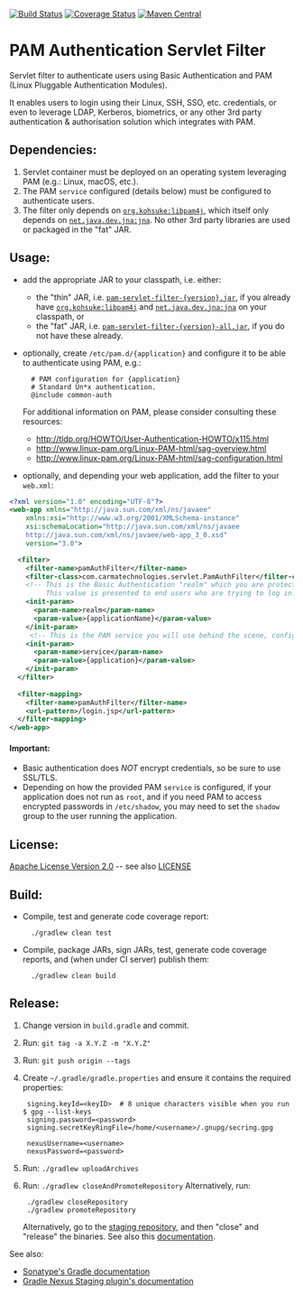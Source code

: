 [![Build Status](https://travis-ci.org/marccarre/pam-servlet-filter.svg?branch=master)](https://travis-ci.org/marccarre/pam-servlet-filter) [![Coverage Status](https://coveralls.io/repos/github/marccarre/pam-servlet-filter/badge.svg)](https://coveralls.io/github/marccarre/pam-servlet-filter) [![Maven Central](https://maven-badges.herokuapp.com/maven-central/com.carmatechnologies.servlet/pam-servlet-filter/badge.svg)](https://maven-badges.herokuapp.com/maven-central/com.carmatechnologies.servlet/pam-servlet-filter)

# PAM Authentication Servlet Filter

Servlet filter to authenticate users using Basic Authentication and PAM (Linux Pluggable Authentication Modules).

It enables users to login using their Linux, SSH, SSO, etc. credentials, or even to leverage LDAP, Kerberos, biometrics, or any other 3rd party authentication & authorisation solution which integrates with PAM.

## Dependencies:

1. Servlet container must be deployed on an operating system leveraging PAM (e.g.: Linux, macOS, etc.).
2. The PAM `service` configured (details below) must be configured to authenticate users.
3. The filter only depends on [`org.kohsuke:libpam4j`](https://github.com/kohsuke/libpam4j), which itself only depends on [`net.java.dev.jna:jna`](https://github.com/java-native-access/jna).
   No other 3rd party libraries are used or packaged in the "fat" JAR.

## Usage:

- add the appropriate JAR to your classpath, i.e. either:

  - the "thin" JAR, i.e. [`pam-servlet-filter-{version}.jar`](https://search.maven.org/#search%7Cga%7C1%7Cg%3A%22com.carmatechnologies.servlet%22%20a%3A%22pam-servlet-filter%22), if you already have [`org.kohsuke:libpam4j`](https://github.com/kohsuke/libpam4j) and [`net.java.dev.jna:jna`](https://github.com/java-native-access/jna) on your classpath, or
  - the "fat" JAR, i.e. [`pam-servlet-filter-{version}-all.jar`](https://search.maven.org/#search%7Cga%7C1%7Cg%3A%22com.carmatechnologies.servlet%22%20a%3A%22pam-servlet-filter%22), if you do not have these already.

- optionally, create `/etc/pam.d/{application}` and configure it to be able to authenticate using PAM, e.g.:

        # PAM configuration for {application}
        # Standard Un*x authentication.
        @include common-auth

  For additional information on PAM, please consider consulting these resources:

    - http://tldp.org/HOWTO/User-Authentication-HOWTO/x115.html
    - http://www.linux-pam.org/Linux-PAM-html/sag-overview.html
    - http://www.linux-pam.org/Linux-PAM-html/sag-configuration.html

- optionally, and depending your web application, add the filter to your `web.xml`:

```xml
<?xml version="1.0" encoding="UTF-8"?>
<web-app xmlns="http://java.sun.com/xml/ns/javaee"
    xmlns:xsi="http://www.w3.org/2001/XMLSchema-instance"
    xsi:schemaLocation="http://java.sun.com/xml/ns/javaee
    http://java.sun.com/xml/ns/javaee/web-app_3_0.xsd"
    version="3.0">

  <filter>
    <filter-name>pamAuthFilter</filter-name>
    <filter-class>com.carmatechnologies.servlet.PamAuthFilter</filter-class>
    <!-- This is the Basic Authentication "realm" which you are protecting, e.g. the name of the application. 
         This value is presented to end users who are trying to log in. -->
    <init-param>
      <param-name>realm</param-name>
      <param-value>{applicationName}</param-value>
    </init-param>
     <!-- This is the PAM service you will use behind the scene, configured at /etc/pam.d/{application}. -->
    <init-param>
      <param-name>service</param-name>
      <param-value>{application}</param-value>
    </init-param>
  </filter>
  
  <filter-mapping>
    <filter-name>pamAuthFilter</filter-name>
    <url-pattern>/login.jsp</url-pattern>
  </filter-mapping>
</web-app>
```

#### Important:

- Basic authentication does *NOT* encrypt credentials, so be sure to use SSL/TLS.
- Depending on how the provided PAM `service` is configured, if your application does not run as `root`, and if you need PAM to access encrypted passwords in `/etc/shadow`, you may need to set the `shadow` group to the user running the application.

## License:

[Apache License Version 2.0](https://www.apache.org/licenses/LICENSE-2.0) -- see also [LICENSE](https://raw.githubusercontent.com/marccarre/pam-servlet-filter/master/LICENSE)

## Build:

- Compile, test and generate code coverage report:

        ./gradlew clean test

- Compile, package JARs, sign JARs, test, generate code coverage reports, and (when under CI server) publish them:

        ./gradlew clean build


## Release:

1. Change version in `build.gradle` and commit.
2. Run: `git tag -a X.Y.Z -m "X.Y.Z"`
3. Run: `git push origin --tags`
4. Create `~/.gradle/gradle.properties` and ensure it contains the required properties:

        signing.keyId=<keyID>  # 8 unique characters visible when you run $ gpg --list-keys
        signing.password=<password>
        signing.secretKeyRingFile=/home/<username>/.gnupg/secring.gpg

        nexusUsername=<username>
        nexusPassword=<password>

5. Run: `./gradlew uploadArchives`
6. Run: `./gradlew closeAndPromoteRepository`
   Alternatively, run: 

        ./gradlew closeRepository
        ./gradlew promoteRepository

   Alternatively, go to the [staging repository](https://oss.sonatype.org/#stagingRepositories), and then "close" and "release" the binaries. See also this [documentation](http://central.sonatype.org/pages/releasing-the-deployment.html).

See also: 

- [Sonatype's Gradle documentation](http://central.sonatype.org/pages/gradle.html)
- [Gradle Nexus Staging plugin's documentation](https://github.com/Codearte/gradle-nexus-staging-plugin/)

